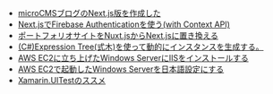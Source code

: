 <!-- BLOG-POST-LIST:START -->
- [microCMSブログのNext.js版を作成した](https://zenn.dev/wattanx/articles/d45d5627ffef54)
- [Next.jsでFirebase Authenticationを使う(with Context API)](https://zenn.dev/wattanx/articles/1b8d4b7b92a237)
- [ポートフォリオサイトをNuxt.jsからNext.jsに置き換える](https://zenn.dev/wattanx/articles/d48f0e3b4e431f)
- [(C#)Expression Tree(式木)を使って動的にインスタンスを生成する。](https://zenn.dev/wattanx/articles/be894132aef68a)
- [AWS EC2に立ち上げたWindows ServerにIISをインストールする](https://zenn.dev/wattanx/articles/3a82bdd2058df9)
- [AWS EC2で起動したWindows Serverを日本語設定にする](https://zenn.dev/wattanx/articles/4c4b3750ba8a92)
- [Xamarin.UITestのススメ](https://zenn.dev/wattanx/articles/268a1c32a409ad)
<!-- BLOG-POST-LIST:END -->